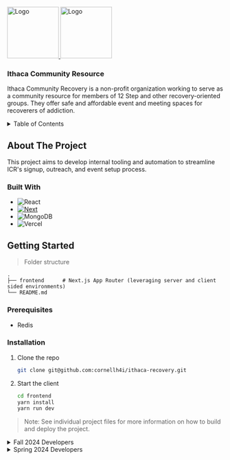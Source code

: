 <!-- PROJECT LOGO -->
<br />
<div>
  <a href="https://github.com/github_username/repo_name">
    <img src="https://chambermaster.blob.core.windows.net/images/members/1313/4585/MemLogo_Ithaca%20Community%20Recovery.png" alt="Logo" width="120" height="120">
    <img src="https://www.ithacacommunityrecovery.org/wp-content/uploads/cropped-new_logo_4.png" alt="Logo" width="120" height="120">
  </a>

<h3>Ithaca Community Resource</h3>

  <p >
    Ithaca Community Recovery is a non-profit organization working to serve as a community resource for members of 12 Step and other recovery-oriented groups. They offer safe and affordable event and meeting spaces for recoverers of addiction.
    <br />    
  </p>
</div>



<!-- TABLE OF CONTENTS -->
<details>
  <summary>Table of Contents</summary>
  <ol>
    <li>
      <a href="#about-the-project">About The Project</a>
      <ul>
        <li><a href="#built-with">Built With</a></li>
      </ul>
    </li>
    <li>
      <a href="#getting-started">Getting Started</a>
      <ul>
        <li><a href="#prerequisites">Prerequisites</a></li>
        <li><a href="#installation">Installation</a></li>
      </ul>
    </li>
  </ol>
</details>



<!-- ABOUT THE PROJECT -->
## About The Project
This project aims to develop internal tooling and automation to streamline ICR's signup, outreach, and event setup process.

### Built With

* ![React](https://img.shields.io/badge/react-%2320232a.svg?style=for-the-badge&logo=react&logoColor=%2361DAFB)
* [![Next][Next.js]][Next-url]
* ![MongoDB](https://img.shields.io/badge/MongoDB-%234ea94b.svg?style=for-the-badge&logo=mongodb&logoColor=white)
* ![Vercel](https://img.shields.io/badge/vercel-%23000000.svg?style=for-the-badge&logo=vercel&logoColor=white)

<!-- GETTING STARTED -->
## Getting Started


> Folder structure 

    .
    ├── frontend      # Next.js App Router (leveraging server and client sided environments)
    └── README.md

### Prerequisites
* Redis

### Installation

1. Clone the repo
   ```sh
   git clone git@github.com:cornellh4i/ithaca-recovery.git
   ```
2. Start the client
   ```sh
   cd frontend
   yarn install
   yarn run dev
   ```

> Note: See individual project files for more information on how to build and deploy the project.

<!-- Developers -->
<details>
  <summary>Fall 2024 Developers</summary>

  - Tech Leads: Owen Chen & Tuni Le
  - Sophie L Wang
  - Leane Ying
  - Phoebe Qian
  - Brandon Lerit
  - Alisha Varma
  - Tanvi Mavani
  - Sophie Strausberg 
</details>

<details>
  <summary>Spring 2024 Developers</summary>

  - Tech Lead: Joseph Ugarte
  - Mohammad Islam
  - Sophie L Wang
  - Sneha Rajaraman
  - Sanya Mahajan
  - Srija Ghosh
</details>

<!-- MARKDOWN LINKS & IMAGES -->
<!-- https://www.markdownguide.org/basic-syntax/#reference-style-links -->
[Next.js]: https://img.shields.io/badge/next.js-000000?style=for-the-badge&logo=nextdotjs&logoColor=white
[Next-url]: https://nextjs.org/
[React.js]: https://img.shields.io/badge/React-20232A?style=for-the-badge&logo=react&logoColor=61DAFB
[React-url]: https://reactjs.org/
[Prisma.io]: https://img.shields.io/badge/Prisma-3982CE?style=for-the-badge&logo=Prisma&logoColor=white
[Express.js]: https://img.shields.io/badge/express.js-%23404d59.svg?style=for-the-badge&logo=express&logoColor=%2361DAFB
[Express-url]: https://expressjs.com/
[Prisma-url]: https://www.prisma.io/
